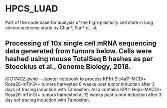 # HPCS_LUAD
Part of the code base for analysis of the high-plasticity cell state in lung adenocarcinoma study by Chan*, Pan* et. al. 

## Processing of 10x single cell mRNA sequencing data generated from tumors below.  Cells were hashed using mouse TotalSeq B hashes as per Stoeckius et al., Genome Biology, 2018.

_IGO17402.ipynb_ - Jupyter notebook to process KPfrt Slc4a11-MCD/+ Rosa26-mTmG/+ tumors harvested 6 weeks post tumor induction after 3 days of tracing induction with Tamoxifen. Also contains KPfrt Hopx-MACD/+ Rosa26-mTmG/+ tumors harvested at 12 weeks post tumor induction after 3 day sof tracing induction with Tamoxifen.
